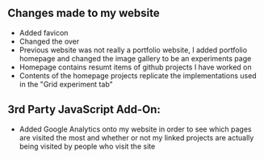 ## Changes made to my website
- Added favicon
- Changed the over
- Previous website was not really a portfolio website, I added portfolio homepage and changed the image gallery to be an experiments page
- Homepage contains resumt items of github projects I have worked on
- Contents of the homepage projects replicate the implementations used in the "Grid experiment tab"

## 3rd Party JavaScript Add-On: 
- Added Google Analytics onto my website in order to see which pages are visited the most and whether or not my linked projects are actually being visited by people who visit the site
